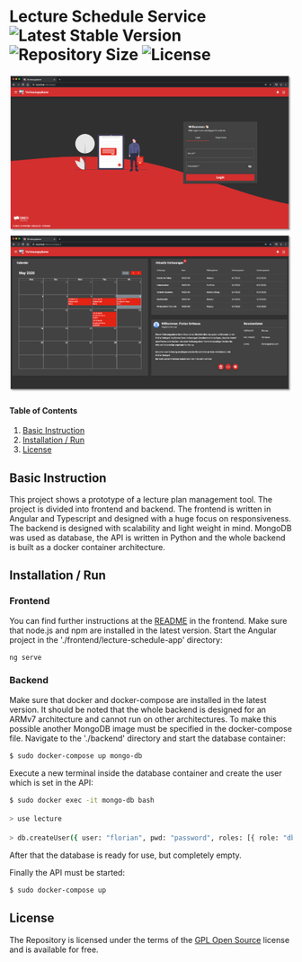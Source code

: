 # Lecture Schedule Service ![Latest Stable Version](https://img.shields.io/github/v/release/florianschleuss/lecture-schedule-service) ![Repository Size](https://img.shields.io/github/repo-size/florianschleuss/lecture-schedule-service) ![License](https://img.shields.io/github/license/florianschleuss/lecture-schedule-service)

![Thumbnail](./login.png)
![Thumbnail](./dashboard.png)

#### Table of Contents

1. [Basic Instruction](#basic-instruction)
2. [Installation / Run](#installation-/-run)
3. [License](#license)

## Basic Instruction

This project shows a prototype of a lecture plan management tool. The project is divided into frontend and backend. The frontend is written in Angular and Typescript and designed with a huge focus on responsiveness. The backend is designed with scalability and light weight in mind. MongoDB was used as database, the API is written in Python and the whole backend is built as a docker container architecture.

## Installation / Run

### Frontend

You can find further instructions at the [README](./frontend/README.md) in the frontend.
Make sure that node.js and npm are installed in the latest version.
Start the Angular project in the './frontend/lecture-schedule-app' directory:

```bash
ng serve
```

### Backend

Make sure that docker and docker-compose are installed in the latest version. It should be noted that the whole backend is designed for an ARMv7 architecture and cannot run on other architectures. To make this possible another MongoDB image must be specified in the docker-compose file.
Navigate to the './backend' directory and start the database container:

```bash
$ sudo docker-compose up mongo-db
```

Execute a new terminal inside the database container and create the user which is set in the API:

```bash
$ sudo docker exec -it mongo-db bash

> use lecture

> db.createUser({ user: "florian", pwd: "password", roles: [{ role: "dbOwner", db: "lecture" }] })
```

After that the database is ready for use, but completely empty.

Finally the API must be started:

```bash
$ sudo docker-compose up
```

## License

The Repository is licensed under the terms of the [GPL Open Source](LICENSE) license and is available for free.
